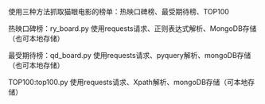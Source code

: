使用三种方法抓取猫眼电影的榜单：热映口碑榜、最受期待榜、TOP100

热映口碑榜：ry_board.py 使用requests请求、正则表达式解析、MongoDB存储（也可本地存储）

最受期待榜：qd_board.py 使用requests请求、pyquery解析、mongoDB存储（也可本地存储）

TOP100:top100.py 使用requests请求、Xpath解析、mongoDB存储（可本地存储）
